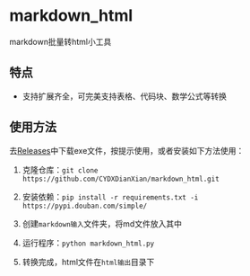 # markdown_html

markdown批量转html小工具

## 特点

- 支持扩展齐全，可完美支持表格、代码块、数学公式等转换

## 使用方法

去[Releases](https://github.com/CYDXDianXian/markdown_html/releases)中下载exe文件，按提示使用，或者安装如下方法使用：

1. 克隆仓库：`git clone https://github.com/CYDXDianXian/markdown_html.git`

2. 安装依赖：`pip install -r requirements.txt -i https://pypi.douban.com/simple/`

3. 创建`markdown输入`文件夹，将md文件放入其中

4. 运行程序：`python markdown_html.py`

5. 转换完成，html文件在`html输出`目录下